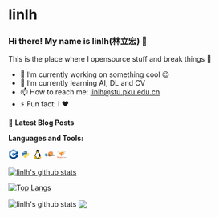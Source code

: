 # linlh
### Hi there! My name is linlh(林立宏) 👋
This is the place where I opensource stuff and break things :rofl:

- 🔭 I’m currently working on something cool :wink:
- 🌱 I’m currently learning AI, DL and CV
- 📫 How to reach me: linlh@stu.pku.edu.cn
- ⚡ Fun fact: I :heart: 

📕 **Latest Blog Posts**
<!-- BLOG-POST-LIST:START -->
<!-- BLOG-POST-LIST:END -->

**Languages and Tools:**  

<code><img height="20" src="https://raw.githubusercontent.com/github/explore/80688e429a7d4ef2fca1e82350fe8e3517d3494d/topics/cpp/cpp.png"></code>
<code><img height="20" src="https://raw.githubusercontent.com/github/explore/80688e429a7d4ef2fca1e82350fe8e3517d3494d/topics/python/python.png"></code>
<code><img height="20" src="https://raw.githubusercontent.com/github/explore/80688e429a7d4ef2fca1e82350fe8e3517d3494d/topics/linux/linux.png"></code>
<code><img height="20" src="https://raw.githubusercontent.com/github/explore/80688e429a7d4ef2fca1e82350fe8e3517d3494d/topics/scikit-learn/scikit-learn.png"></code>
<code><img height="20" src="https://raw.githubusercontent.com/github/explore/80688e429a7d4ef2fca1e82350fe8e3517d3494d/topics/tensorflow/tensorflow.png"></code>    


[![linlh's github stats](https://github-readme-stats.vercel.app/api?username=linlih)](https://github.com/anuraghazra/github-readme-stats)

[![Top Langs](https://github-readme-stats.vercel.app/api/top-langs/?username=linlih&layout=compact)](https://github.com/anuraghazra/github-readme-stats)

<img align="center" src="https://github-readme-stats.vercel.app/api?username=linlih&show_icons=true&include_all_commits=true" alt="linlh's github stats" />
<img align="center" src="https://github-readme-stats.vercel.app/api/top-langs/?username=linlih&layout=compact" />
